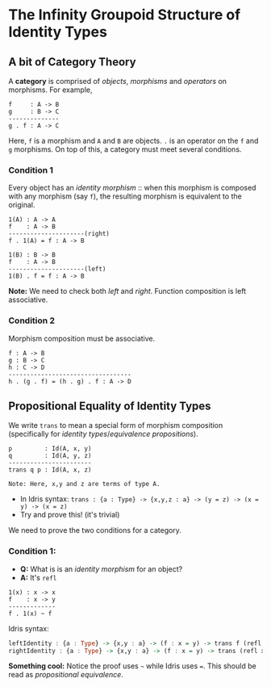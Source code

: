# The Infinity Groupoid Structure of Identity Types

## A bit of Category Theory
A **category** is comprised of *objects*, *morphisms* and *operators* on morphisms.
For example,

```
f     : A -> B
g     : B -> C
--------------
g . f : A -> C
```

Here, `f` is a morphism and `A` and `B` are objects. `.` is an operator on the
`f` and `g` morphisms. On top of this, a category must meet several conditions.

### Condition 1
Every object has an *identity morphism* :: when this morphism is composed with
any morphism (say `f`), the resulting morphism is equivalent to the original.

```
1(A) : A -> A
f    : A -> B
---------------------(right)
f . 1(A) = f : A -> B

1(B) : B -> B
f    : A -> B
---------------------(left)
1(B) . f = f : A -> B
```

**Note:** We need to check both *left* and *right*. Function composition is
left associative.

### Condition 2
Morphism composition must be associative.

```
f : A -> B
g : B -> C
h : C -> D
----------------------------------
h . (g . f) = (h . g) . f : A -> D
```

## Propositional Equality of Identity Types
We write `trans` to mean a special form of morphism composition (specifically for
*identity types*/*equivalence propositions*).
```
p         : Id(A, x, y)
q         : Id(A, y, z)
-----------------------
trans q p : Id(A, x, z)

Note: Here, x,y and z are terms of type A.
```

* In Idris syntax: `trans : {a : Type} -> {x,y,z : a} -> (y = z) -> (x = y) -> (x = z)`
* Try and prove this! (it's trivial)

We need to prove the two conditions for a category.

### Condition 1:
* **Q:** What is is an *identity morphism* for an object?
* **A:** It's `refl`

```
1(x) : x -> x
f    : x -> y
-------------
f . 1(x) ~ f
```

Idris syntax:
```haskell
leftIdentity : {a : Type} -> {x,y : a} -> (f : x = y) -> trans f (refl x) = f
rightIdentity : {a : Type} -> {x,y : a} -> (f : x = y) -> trans (refl x) f = f
```

**Something cool:** Notice the proof uses `~` while Idris uses `=`. This should
be read as *propositional equivalence*.
